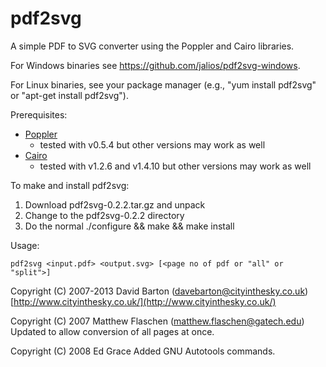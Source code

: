 pdf2svg
=======

A simple PDF to SVG converter using the Poppler and Cairo libraries.

For Windows binaries see <https://github.com/jalios/pdf2svg-windows>.

For Linux binaries, see your package manager (e.g., "yum install pdf2svg" or "apt-get install pdf2svg").

Prerequisites:

* [Poppler](http://poppler.freedesktop.org/)
    - tested with v0.5.4 but other versions may work as well
* [Cairo](http://cairographics.org/)
    - tested with v1.2.6 and v1.4.10 but other versions may work as well


To make and install pdf2svg:

1. Download pdf2svg-0.2.2.tar.gz and unpack
2. Change to the pdf2svg-0.2.2 directory
3. Do the normal ./configure && make && make install


Usage:

    pdf2svg <input.pdf> <output.svg> [<page no of pdf or "all" or "split">]


Copyright (C) 2007-2013 David Barton (davebarton@cityinthesky.co.uk)
[http://www.cityinthesky.co.uk/](http://www.cityinthesky.co.uk/)

Copyright (C) 2007 Matthew Flaschen (matthew.flaschen@gatech.edu)
Updated to allow conversion of all pages at once.

Copyright (C) 2008 Ed Grace
Added GNU Autotools commands.

